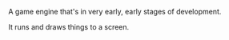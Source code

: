 A game engine that's in very early, early stages of development.

It runs and draws things to a screen.